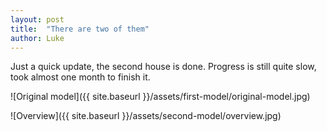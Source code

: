 ```yaml
---
layout: post
title:  "There are two of them"
author: Luke
---
```

Just a quick update, the second house is done. Progress is still quite slow,
took almost one month to finish it.

![Original model]({{ site.baseurl }}/assets/first-model/original-model.jpg)

![Overview]({{ site.baseurl }}/assets/second-model/overview.jpg)
